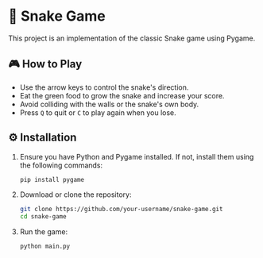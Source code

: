 # 🐍 Snake Game

This project is an implementation of the classic Snake game using Pygame.

## 🎮 How to Play

- Use the arrow keys to control the snake's direction.
- Eat the green food to grow the snake and increase your score.
- Avoid colliding with the walls or the snake's own body.
- Press `Q` to quit or `C` to play again when you lose.

## ⚙️ Installation

1. Ensure you have Python and Pygame installed. If not, install them using the following commands:

   ```sh
   pip install pygame
   ```
   
2. Download or clone the repository:
   
   ```sh
   git clone https://github.com/your-username/snake-game.git
   cd snake-game
   ```

3. Run the game:

   ```sh
   python main.py
   ```


